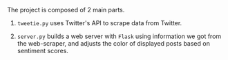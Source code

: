 The project is composed of 2 main parts.

1. `tweetie.py` uses Twitter's API to scrape data from Twitter.

2. `server.py` builds a web server with `Flask` using information we got from the web-scraper, and adjusts the color of displayed posts based on sentiment scores.
